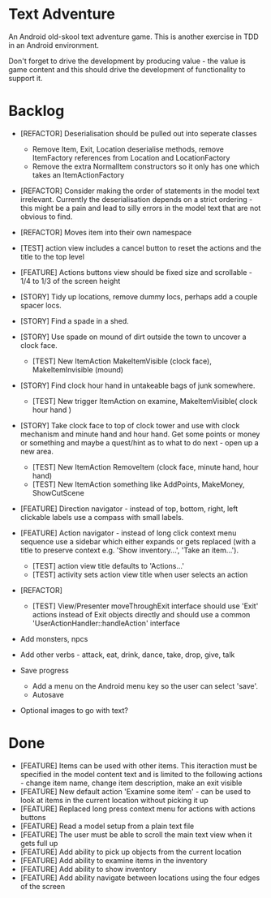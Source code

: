 Text Adventure
==============

An Android old-skool text adventure game. This is another exercise in TDD in an Android environment.

Don't forget to drive the development by producing value - the value is game content and this should drive the development of functionality to support it.

Backlog
=======

- [REFACTOR] Deserialisation should be pulled out into seperate classes
  - Remove Item, Exit, Location deserialise methods, remove ItemFactory references from Location and LocationFactory
  - Remove the extra NormalItem constructors so it only has one which takes an ItemActionFactory
- [REFACTOR] Consider making the order of statements in the model text irrelevant. Currently the deserialisation depends on a strict ordering - this might be a pain and lead to silly errors in the model text that are not obvious to find.
- [REFACTOR] Moves item into their own namespace

- [TEST] action view includes a cancel button to reset the actions and the title to the top level

- [FEATURE] Actions buttons view should be fixed size and scrollable - 1/4 to 1/3 of the screen height

- [STORY] Tidy up locations, remove dummy locs, perhaps add a couple spacer locs.
- [STORY] Find a spade in a shed.
- [STORY] Use spade on mound of dirt outside the town to uncover a clock face.
  - [TEST] New ItemAction MakeItemVisible (clock face), MakeItemInvisible (mound)
- [STORY] Find clock hour hand in untakeable bags of junk somewhere.
  - [TEST] New trigger ItemAction on examine, MakeItemVisible( clock hour hand )
- [STORY] Take clock face to top of clock tower and use with clock mechanism and minute hand and hour hand. Get some points or money or something and maybe a quest/hint as to what to do next - open up a new area.
  - [TEST] New ItemAction RemoveItem (clock face, minute hand, hour hand)
  - [TEST] New ItemAction something like AddPoints, MakeMoney, ShowCutScene

- [FEATURE] Direction navigator - instead of top, bottom, right, left clickable labels use a compass with small labels.

- [FEATURE] Action navigator - instead of long click context menu sequence use a sidebar which either expands or gets replaced (with a title to preserve context e.g. 'Show inventory...', 'Take an item...').
  - [TEST] action view title defaults to 'Actions...'
  - [TEST] activity sets action view title when user selects an action

- [REFACTOR]
  - [TEST] View/Presenter moveThroughExit interface should use 'Exit' actions instead of Exit objects directly and should use a common 'UserActionHandler::handleAction' interface

- Add monsters, npcs

- Add other verbs - attack, eat, drink, dance, take, drop, give, talk

- Save progress
  - Add a menu on the Android menu key so the user can select 'save'.
  - Autosave

- Optional images to go with text?

Done
====

- [FEATURE] Items can be used with other items. This iteraction must be specified in the model content text and is limited to the following actions - change item name, change item description, make an exit visible
- [FEATURE] New default action 'Examine some item' - can be used to look at items in the current location without picking it up
- [FEATURE] Replaced long press context menu for actions with actions buttons
- [FEATURE] Read a model setup from a plain text file
- [FEATURE] The user must be able to scroll the main text view when it gets full up
- [FEATURE] Add ability to pick up objects from the current location
- [FEATURE] Add ability to examine items in the inventory
- [FEATURE] Add ability to show inventory
- [FEATURE] Add ability navigate between locations using the four edges of the screen

